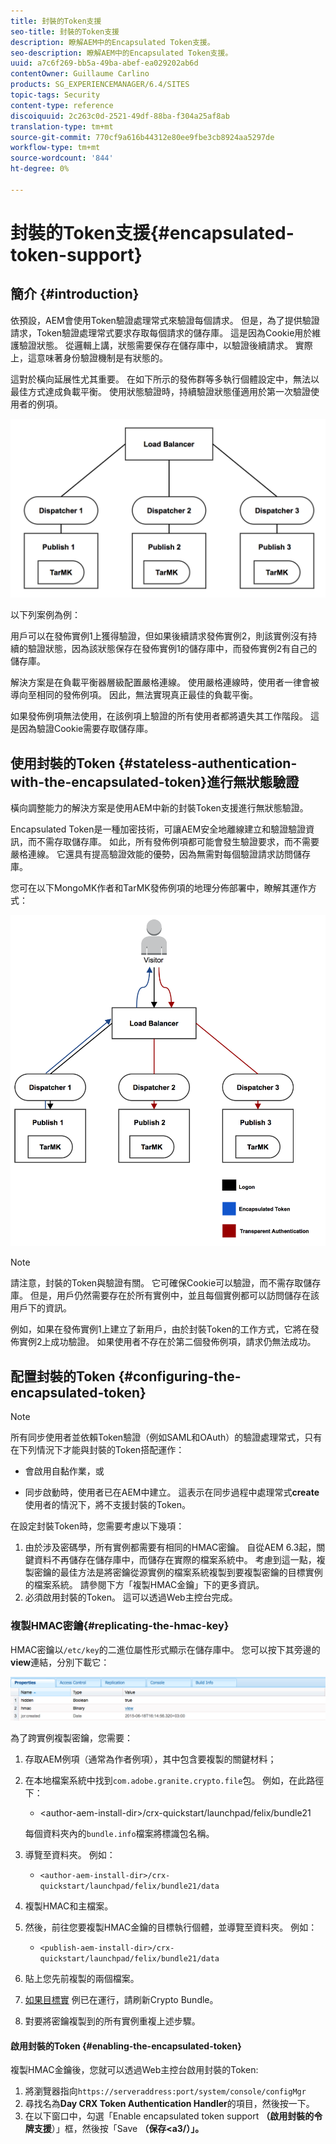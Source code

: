 ```yaml
---
title: 封裝的Token支援
seo-title: 封裝的Token支援
description: 瞭解AEM中的Encapsulated Token支援。
seo-description: 瞭解AEM中的Encapsulated Token支援。
uuid: a7c6f269-bb5a-49ba-abef-ea029202ab6d
contentOwner: Guillaume Carlino
products: SG_EXPERIENCEMANAGER/6.4/SITES
topic-tags: Security
content-type: reference
discoiquuid: 2c263c0d-2521-49df-88ba-f304a25af8ab
translation-type: tm+mt
source-git-commit: 770cf9a616b44312e80ee9fbe3cb8924aa5297de
workflow-type: tm+mt
source-wordcount: '844'
ht-degree: 0%

---
```



# 封裝的Token支援{#encapsulated-token-support}

## 簡介 {#introduction}

依預設，AEM會使用Token驗證處理常式來驗證每個請求。 但是，為了提供驗證請求，Token驗證處理常式要求存取每個請求的儲存庫。 這是因為Cookie用於維護驗證狀態。 從邏輯上講，狀態需要保存在儲存庫中，以驗證後續請求。 實際上，這意味著身份驗證機制是有狀態的。

這對於橫向延展性尤其重要。 在如下所示的發佈群等多執行個體設定中，無法以最佳方式達成負載平衡。 使用狀態驗證時，持續驗證狀態僅適用於第一次驗證使用者的例項。

![chlimage_1-33](assets/chlimage_1-33.png)

以下列案例為例：

用戶可以在發佈實例1上獲得驗證，但如果後續請求發佈實例2，則該實例沒有持續的驗證狀態，因為該狀態保存在發佈實例1的儲存庫中，而發佈實例2有自己的儲存庫。

解決方案是在負載平衡器層級配置嚴格連線。 使用嚴格連線時，使用者一律會被導向至相同的發佈例項。 因此，無法實現真正最佳的負載平衡。

如果發佈例項無法使用，在該例項上驗證的所有使用者都將遺失其工作階段。 這是因為驗證Cookie需要存取儲存庫。

## 使用封裝的Token {#stateless-authentication-with-the-encapsulated-token}進行無狀態驗證

橫向調整能力的解決方案是使用AEM中新的封裝Token支援進行無狀態驗證。

Encapsulated Token是一種加密技術，可讓AEM安全地離線建立和驗證驗證資訊，而不需存取儲存庫。 如此，所有發佈例項都可能會發生驗證要求，而不需要嚴格連線。 它還具有提高驗證效能的優勢，因為無需對每個驗證請求訪問儲存庫。

您可在以下MongoMK作者和TarMK發佈例項的地理分佈部署中，瞭解其運作方式：

![chlimage_1-34](assets/chlimage_1-34.png)

>[!NOTE]
>
>請注意，封裝的Token與驗證有關。 它可確保Cookie可以驗證，而不需存取儲存庫。 但是，用戶仍然需要存在於所有實例中，並且每個實例都可以訪問儲存在該用戶下的資訊。
>
>例如，如果在發佈實例1上建立了新用戶，由於封裝Token的工作方式，它將在發佈實例2上成功驗證。 如果使用者不存在於第二個發佈例項，請求仍無法成功。


## 配置封裝的Token {#configuring-the-encapsulated-token}

>[!NOTE]
>所有同步使用者並依賴Token驗證（例如SAML和OAuth）的驗證處理常式，只有在下列情況下才能與封裝的Token搭配運作：
>
>* 會啟用自黏作業，或
   >
   >
* 同步啟動時，使用者已在AEM中建立。 這表示在同步過程中處理常式&#x200B;**create**&#x200B;使用者的情況下，將不支援封裝的Token。


在設定封裝Token時，您需要考慮以下幾項：

1. 由於涉及密碼學，所有實例都需要有相同的HMAC密鑰。 自從AEM 6.3起，關鍵資料不再儲存在儲存庫中，而儲存在實際的檔案系統中。 考慮到這一點，複製密鑰的最佳方法是將密鑰從源實例的檔案系統複製到要複製密鑰的目標實例的檔案系統。 請參閱下方「複製HMAC金鑰」下的更多資訊。
1. 必須啟用封裝的Token。 這可以透過Web主控台完成。

### 複製HMAC密鑰{#replicating-the-hmac-key}

HMAC密鑰以`/etc/key`的二進位屬性形式顯示在儲存庫中。 您可以按下其旁邊的&#x200B;**view**&#x200B;連結，分別下載它：

![chlimage_1-35](assets/chlimage_1-35.png)

為了跨實例複製密鑰，您需要：

1. 存取AEM例項（通常為作者例項），其中包含要複製的關鍵材料；
1. 在本地檔案系統中找到`com.adobe.granite.crypto.file`包。 例如，在此路徑下：

   * &lt;author-aem-install-dir>/crx-quickstart/launchpad/felix/bundle21

   每個資料夾內的`bundle.info`檔案將標識包名稱。

1. 導覽至資料夾。 例如：

   * `<author-aem-install-dir>/crx-quickstart/launchpad/felix/bundle21/data`

1. 複製HMAC和主檔案。
1. 然後，前往您要複製HMAC金鑰的目標執行個體，並導覽至資料夾。 例如：

   * `<publish-aem-install-dir>/crx-quickstart/launchpad/felix/bundle21/data`

1. 貼上您先前複製的兩個檔案。
1. [如果目標實](/help/communities/deploy-communities.md#refresh-the-granite-crypto-bundle) 例已在運行，請刷新Crypto Bundle。

1. 對要將密鑰複製到的所有實例重複上述步驟。

#### 啟用封裝的Token {#enabling-the-encapsulated-token}

複製HMAC金鑰後，您就可以透過Web主控台啟用封裝的Token:

1. 將瀏覽器指向`https://serveraddress:port/system/console/configMgr`
1. 尋找名為&#x200B;**Day CRX Token Authentication Handler**&#x200B;的項目，然後按一下。
1. 在以下窗口中，勾選「Enable encapsulated token support **（啟用封裝的令牌支援**）」框，然後按「Save **（保存&lt;a3/）」。**

